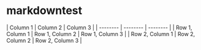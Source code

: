 # markdowntest
| Column 1 | Column 2 | Column 3 | | -------- | -------- | -------- | | Row 1, Column 1 | Row 1, Column 2 | Row 1, Column 3 | | Row 2, Column 1 | Row 2, Column 2 | Row 2, Column 3 |
